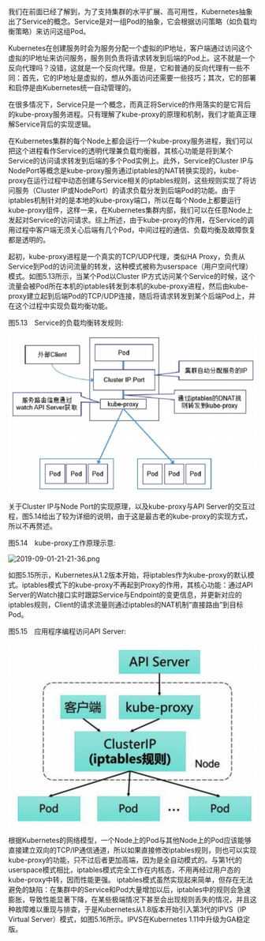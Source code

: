 
<!-- @import "[TOC]" {cmd="toc" depthFrom=1 depthTo=6 orderedList=false} -->

<!-- code_chunk_output -->



<!-- /code_chunk_output -->

我们在前面已经了解到，为了支持集群的水平扩展、高可用性，Kubernetes抽象出了Service的概念。Service是对一组Pod的抽象，它会根据访问策略（如负载均衡策略）来访问这组Pod。

Kubernetes在创建服务时会为服务分配一个虚拟的IP地址，客户端通过访问这个虚拟的IP地址来访问服务，服务则负责将请求转发到后端的Pod上。这不就是一个反向代理吗？没错，这就是一个反向代理。但是，它和普通的反向代理有一些不同：首先，它的IP地址是虚拟的，想从外面访问还需要一些技巧；其次，它的部署和启停是由Kubernetes统一自动管理的。

在很多情况下，Service只是一个概念，而真正将Service的作用落实的是它背后的kube-proxy服务进程。只有理解了kube-proxy的原理和机制，我们才能真正理解Service背后的实现逻辑。

在Kubernetes集群的每个Node上都会运行一个kube-proxy服务进程，我们可以把这个进程看作Service的透明代理兼负载均衡器，其核心功能是将到某个Service的访问请求转发到后端的多个Pod实例上。此外，Service的Cluster IP与NodePort等概念是kube-proxy服务通过iptables的NAT转换实现的，kube-proxy在运行过程中动态创建与Service相关的iptables规则，这些规则实现了将访问服务（Cluster IP或NodePort）的请求负载分发到后端Pod的功能。由于iptables机制针对的是本地的kube-proxy端口，所以在每个Node上都要运行kube-proxy组件，这样一来，在Kubernetes集群内部，我们可以在任意Node上发起对Service的访问请求。综上所述，由于kube-proxy的作用，在Service的调用过程中客户端无须关心后端有几个Pod，中间过程的通信、负载均衡及故障恢复都是透明的。

起初，kube-proxy进程是一个真实的TCP/UDP代理，类似HA Proxy，负责从Service到Pod的访问流量的转发，这种模式被称为userspace（用户空间代理）模式。如图5.13所示，当某个Pod以Cluster IP方式访问某个Service的时候，这个流量会被Pod所在本机的iptables转发到本机的kube-proxy进程，然后由kube-proxy建立起到后端Pod的TCP/UDP连接，随后将请求转发到某个后端Pod上，并在这个过程中实现负载均衡功能。

图5.13　Service的负载均衡转发规则:

![2019-09-01-21-20-38.png](./images/2019-09-01-21-20-38.png)

关于Cluster IP与Node Port的实现原理，以及kube-proxy与API Server的交互过程，图5.14给出了较为详细的说明，由于这是最古老的kube-proxy的实现方式，所以不再赘述。

图5.14　kube-proxy工作原理示意:

![2019-09-01-21-21-36.png](./images/2019-09-01-21-21-36.png)

如图5.15所示，Kubernetes从1.2版本开始，将iptables作为kube-proxy的默认模式。iptables模式下的kube-proxy不再起到Proxy的作用，其核心功能：通过API Server的Watch接口实时跟踪Service与Endpoint的变更信息，并更新对应的iptables规则，Client的请求流量则通过iptables的NAT机制“直接路由”到目标Pod。

图5.15　应用程序编程访问API Server:

![2019-09-01-21-22-06.png](./images/2019-09-01-21-22-06.png)

根据Kubernetes的网络模型，一个Node上的Pod与其他Node上的Pod应该能够直接建立双向的TCP/IP通信通道，所以如果直接修改iptables规则，则也可以实现kube-proxy的功能，只不过后者更加高端，因为是全自动模式的。与第1代的userspace模式相比，iptables模式完全工作在内核态，不用再经过用户态的kube-proxy中转，因而性能更强。
iptables模式虽然实现起来简单，但存在无法避免的缺陷：在集群中的Service和Pod大量增加以后，iptables中的规则会急速膨胀，导致性能显著下降，在某些极端情况下甚至会出现规则丢失的情况，并且这种故障难以重现与排查，于是Kubernetes从1.8版本开始引入第3代的IPVS（IP Virtual Server）模式，如图5.16所示。IPVS在Kubernetes 1.11中升级为GA稳定版。
